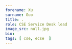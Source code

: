 ```yaml
---
forename: Xu
surname: Guo
title: .
role: CSE Service Desk lead
image_src: null.jpg
bio: 
tags: [ cse, ecse  ] 
---
```

